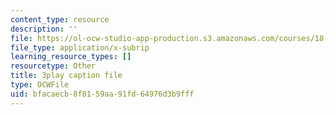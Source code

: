 ```yaml
---
content_type: resource
description: ''
file: https://ol-ocw-studio-app-production.s3.amazonaws.com/courses/18-01sc-single-variable-calculus-fall-2010/bfacaecb8f8159aa91fd64976d3b9fff_d484GRz9zjY.vtt
file_type: application/x-subrip
learning_resource_types: []
resourcetype: Other
title: 3play caption file
type: OCWFile
uid: bfacaecb-8f81-59aa-91fd-64976d3b9fff
---
```

